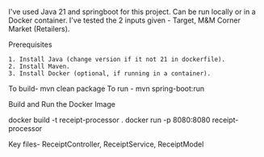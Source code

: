 I've used Java 21 and springboot for this project.
Can be run locally or in a Docker container.
I've tested the 2 inputs given - Target, M&M Corner Market (Retailers).

Prerequisites

	1. Install Java (change version if it not 21 in dockerfile).
	2. Install Maven.
	3. Install Docker (optional, if running in a container).

To build- mvn clean package
To run - mvn spring-boot:run


Build and Run the Docker Image

docker build -t receipt-processor .
docker run -p 8080:8080 receipt-processor

Key files- ReceiptController, ReceiptService, ReceiptModel

 
